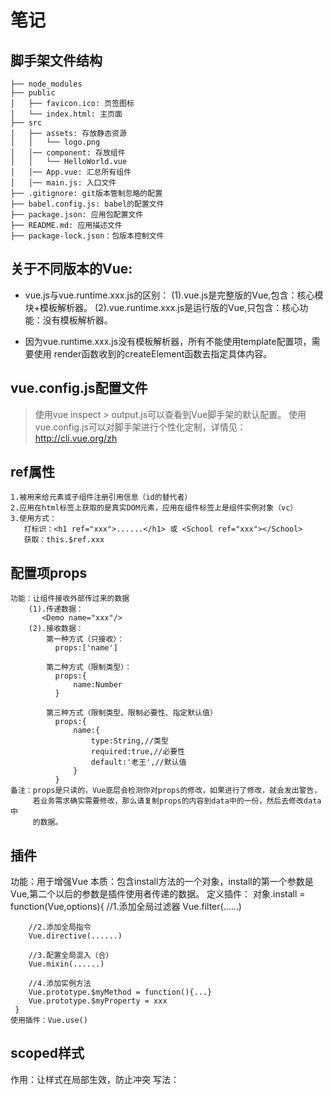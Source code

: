 
# 笔记

## 脚手架文件结构

	├── node_modules 
	├── public
	│   ├── favicon.ico: 页签图标
	│   └── index.html: 主页面
	├── src
	│   ├── assets: 存放静态资源
	│   │   └── logo.png
	│   │── component: 存放组件
	│   │   └── HelloWorld.vue
	│   │── App.vue: 汇总所有组件
	│   │── main.js: 入口文件
	├── .gitignore: git版本管制忽略的配置
	├── babel.config.js: babel的配置文件
	├── package.json: 应用包配置文件 
	├── README.md: 应用描述文件
	├── package-lock.json：包版本控制文件

## 关于不同版本的Vue:
- vue.js与vue.runtime.xxx.js的区别：
    (1).vue.js是完整版的Vue,包含：核心模块+模板解析器。
    (2).vue.runtime.xxx.js是运行版的Vue,只包含：核心功能：没有模板解析器。

- 因为vue.runtime.xxx.js没有模板解析器，所有不能使用template配置项，需要使用
      render函数收到的createElement函数去指定具体内容。

## vue.config.js配置文件
> 使用vue inspect > output.js可以查看到Vue脚手架的默认配置。
> 使用vue.config.js可以对脚手架进行个性化定制，详情见：http://cli.vue.org/zh

## ref属性
    1.被用来给元素或子组件注册引用信息（id的替代者）
    2.应用在html标签上获取的是真实DOM元素，应用在组件标签上是组件实例对象（vc）
    3.使用方式：
       打标识：<h1 ref="xxx">......</h1> 或 <School ref="xxx"></School>
	   获取：this.$ref.xxx

## 配置项props
    功能：让组件接收外部传过来的数据
	    (1).传递数据：
	       <Demo name="xxx"/>
		(2).接收数据：
		    第一种方式（只接收）：
		      props:['name']

            第二种方式（限制类型）：
			  props:{
				  name:Number
			  }

			第三种方式（限制类型、限制必要性、指定默认值）
			  props:{
				  name:{
					  type:String,//类型
					  required:true,//必要性
					  default:'老王',//默认值
				  }
			  }
	备注：props是只读的，Vue底层会检测你对props的修改，如果进行了修改，就会发出警告，
	     若业务需求确实需要修改，那么请复制props的内容到data中的一份，然后去修改data中
		 的数据。

## 插件
   功能：用于增强Vue
   本质：包含install方法的一个对象，install的第一个参数是Vue,第二个以后的参数是插件使用者传递的数据。
   定义插件：
     对象.install = function(Vue,options){
		//1.添加全局过滤器
        Vue.filter(......)

		//2.添加全局指令
		Vue.directive(......)

		//3.配置全局混入（合）
		Vue.mixin(......)

		//4.添加实例方法
		Vue.prototype.$myMethod = function(){...}
		Vue.prototype.$myProperty = xxx
	 }
	使用插件：Vue.use()

## scoped样式
   作用：让样式在局部生效，防止冲突
   写法：<style scoped>

## 总结TodoList案例
	1.组件化编码流程：
		(1).拆分静态组件：组件要按照功能点拆分，命名不要与html元素发生冲突。
		(2).实现动态组件：考虑好数据的存放位置，数据是一个组件在用，还是一些组件在用：
		1).一个组件在用：放在组件自身即可。
		2).一些组件在用：放在他们共同的父组件上<span style="color:red">状态提升</span>。
		3).实现交互：从绑定事件开始。

	2.props适用于：
		(1).父组件 ===> 子组件 通信
		(2).子组件 ===> 父组件 通信（要求父先给子一个函数）

	3.使用v-model时要切记：v-model绑定的值不能是props传过来的值，因为props是不可以修改的！

	4.props传过来的若是对象类型的值，修改对象中的属性时Vue不会报错，但不推荐这样做。

## webStorage
	1.存储内容大小一般支持5MB左右（不同浏览器可能还不一样）
	2.浏览器端通过Window.sessionStorage和Window.localStorage属性实现本地存储机制。
	3.相关API：
		1.xxxxxStorage.setItem('key','value');
				该方法接受一个键和值作为参数，会把键值对添加到存储中，如果键名存在，则会更新对应的值。
		2.xxxxxStorage.getItem('person');
				该方法接受一个键名作为参数，返回键名对应的值。
		3.xxxxxStorage.removeItem('key');
				该方法接受一个键名作为参数，并把键名从存储中删除。
		4.xxxxxStorage.clear()
				该方法会清除存储中的所有数据。

	4.备注：
		1.SessionStorage存储的内容会随着浏览器窗口关闭而消失。
		2.LocalStorage存储的内容，需要手动清除才会消失。
		3.xxxxxStorage.getItem(xxx)如果xxx对应的value获取不到，那么getItem的返回值是null。
		4.JSON.parse(null)的结果依然是null。

## 组件的自定义事件
1.一种组件间通信的方式，适用于：子组件===>父组件
2.使用场景：A是父组件，B是子组件，B想给A传数据，那么就要在A中给B绑定自定义事件（事件的回调在A中）。
3.绑定自定义事件：
    1.第一种方式，在父组件中：<Demo @atguigu="test"/> 或 <Demo v-on:atguigu="test"/>
	2.第二种方式，在父组件中：
	    <Demo ref="demo"/>
		......
		mounted(){
			this.$ref.xxx.$on('atguigu',this.test)
		}
	3.若想让自定义事件只能触发一次，可以使用once修饰符，或$once方法。
4.触发自定义事件：this.$emit('atguigu',数据)
5.解绑自定义事件this.$off('atguigu')
6.组件上也可以绑定原生DOM事件，需要使用native修饰符。
7.注意：通过this.$ref.xxx.$on('atguigu',回调)绑定自定义事件时，回调必须配置在methods中，要么用箭头函数，否则this指向会出现问题！

## 全局事件总线（GlobalEventBus）
1.一种组件通信的方式，适用于任意组件间通信。
2.安装全局事件总线：
    new Vue({
		......
		beforeCreate(){
			Vue.prototype.$bus = this//安装全局事件总线，$bus就是当前应用的vm
		}
		......
	})
3.使用事件总线：
    1.接收数据：A组件想接收数据，则在A组件中给$bus绑定自定义事件，事件的回调留在A组件自身。
		methods(){
			demo(data){......}
		}
		......
		mounted(){
			this.$bus.$on('xxx',this.demo)
		}
	2.提供数据：this.$bus.$emit('xxx',数据)
4.最好在beforeDestroy钩子中，用$on去解绑当前组件所用到的事件。

## 消息订阅与发布（pubsub）
1.一种组件间通信的方式，适用于任意组件间通信。
2.使用步骤：
	1.安装pubsub:npm i pubsub-js
	2.引入：import pubsub from 'pubsub-js'
	3.接收数据：A组件想接收数据，则在A组件中订阅消息，订阅的回调留在A组件自身。
		methods(){
			demo(data){......}
		}
		......
		mounted(){
			this.pid = pubsub.subscribe('xxx',this.demo)//订阅消息
		}
	4.提供数据：pubsub.publish('xxx',数据)
	5.最好在beforeDestroy钩子中，用PubSub.unsubscribe(pid)去<span style="color:red">取消订阅。</span>

## nextTick
1.语法：this.$nextTick(回调函数)
2.作用：在下一次DOM更新结束后执行其指定的回调。
3.什么时候用：当改变数据后，要基于更新后的新DOM进行某些操作，要在nextTick所指定的回调函数中执行。

## Vue封装的过度与动画

1. 作用：在插入、更新或移除 DOM元素时，在合适的时候给元素添加样式类名。

2. 图示：<img src="https://img04.sogoucdn.com/app/a/100520146/5990c1dff7dc7a8fb3b34b4462bd0105" style="width:60%" />

3. 写法：

   1. 准备好样式：

      - 元素进入的样式：
        1. v-enter：进入的起点
        2. v-enter-active：进入过程中
        3. v-enter-to：进入的终点
      - 元素离开的样式：
        1. v-leave：离开的起点
        2. v-leave-active：离开过程中
        3. v-leave-to：离开的终点

   2. 使用```<transition>```包裹要过度的元素，并配置name属性：

      ```vue
      <transition name="hello">
      	<h1 v-show="isShow">你好啊！</h1>
      </transition>
      ```

   3. 备注：若有多个元素需要过度，则需要使用：```<transition-group>```，且每个元素都要指定```key```值。

## vue脚手架配置代理
方法一
   在vue.config.js中添加如下配置：
devServer:{
	proxy:"http://localhost:5000"
}
说明：
   1.优点：配置简单，请求资源时直接发给前端(8080)即可。
   2.缺点：不能配置多个代理，不能灵活的控制请求是否走代理。
   3.工作方式：若按照上述配置代理，当请求了前端不存在的资源时，那么请求会转发给服务器（优先匹配前端资源）
方法二
   编辑vue.config.js配置具体代理规则：
   module.exports = {
    devServer: {
        proxy: {
            '/api1': {//匹配所有以'api1'开头的请求路径
                target: 'http://localhost:5000',//代理目标的基础路径
                changeOrigin: true,//用于控制请求头中的post值
				pathRewrite: { '^api1': '' },
            },
            '/api2': {
                target: 'http://localhost:5001',
                changeOrigin: true,//用于控制请求头中的post值
				pathRewrite: { '^api2': '' },
            },
        }
    }
}
、
/*
   changeOrigin设置为true时，服务器收到的请求头中的host为，localhost:5000
   changeOrigin设置为false时，服务器收到的请求头中的host为，localhost:8080
   changeOrigin默认值为true
*/
说明：
    1.优点：可以配置多个代理，且可以灵活的控制请求是否走代理。
	2.缺点：配置略微繁琐，请求资源时必须加前缀。

## 插槽
1.作用：让父组件可以向子组件指定位置插入html结构，也是一种组件间通信的方式，适用于父组件===>子组件
2.分类：默认插槽、具名插槽、作用域插槽
3.使用方式：
        1.默认插槽：
	        父组件中：
		        <Category>
			      <div>html结构1</div>
			    </Category>
		    子组件中：
			    <template>
				  <div>
				    <!-- 定义插槽 -->
					<slot>插槽默认内容</slot>
				  </div>
				</template>
		2.具名插槽：
		    父组件中：
			    <Category>
				    <template slot="center">
				      <div>html结构</div>
					</template>
				<Category>
			子组价中：
			    <template>
				    <div>
						<!-- 定义插槽 -->
						<slot name="center">插槽默认内容...</slot>
						<slot name="footer">插槽默认内容...</slot>
                    </div>
				</template>
3.作用域插槽：
    1.理解：数据在组件的自身，但根据数据生成的结构需要组件的使用者来决定。（games数据造Category组件中，但使用数据所遍历的结构由App组件决定）
	2.具体编码：
	   父组件中：
	        <Category>
				<template scope="scopeData">
				    <!-- 生成的是ul列表 -->
					<ul>
						<li v-for="(g, index) in scopeData.games" :key="index">{{ g }}</li>
					</ul>
				</template>
			 </Category>

			 <Category>
				<template slot-scope="scopeData">
				    <!-- 生成的是h4标题 -->
					<h4 v-for="(g, index) in gscopeData.ames" :key="index">{{ g }}</h4>
				</template>
			</Category>
		子组件中：
		    <template>
				<div>
					<slot :games="games"></slot>
				</div>
			</template>

			<script>
				export default {
					name: "Category",
					props: ["title"],
					<!-- 数据在子组件自身 -->
					data() {
						return {
						games: ["红色警戒", "穿越火箭", "劲舞团", "超级玛丽"],
						};
					},
				};
			</script>

## Vuex
1.概念
    在Vue中实现集中式状态（数据）管理的Vue插件，对vue应用中多个组件的共享状态进行集中式的管理（读/写），也是一种组件间通信的方式，且适用于任意组件间通信。
2.何时使用？
   多个组价需要共享数据时
3.搭建vuex环境
    1.创建文件：src/store/index.js
		//引入Vue核心库
		import Vue from 'vue'
		//引入vuex
		import Vuex from 'vuex'
		//使用Vuex
		Vue.use(Vuex)

		//准备actions对象--响应组件中用户的动作
		const actions = {}
		//准备mutations对象--修改state中的数据
		const mutations = {}
		//准备state对象--保存具体的数据
		const state = {}

		//创建store并暴露store
		export default new Vuex.Store({
			actions,
			mutations,
			state
		})
	2.在main.js中床架vm时传入store配置项
	......
	//引入store
    import store from './store'
	// 创建vm
	new Vue({
		el: '#app',
		render: h => h(App),
		store
	})
4.基本使用
    1.初始化数据、配置actions、配置mutations,操作文件store.js
		//引入Vue核心库
		import Vue from 'vue'
		//引入vuex
		import Vuex from 'vuex'
		//使用Vuex
		Vue.use(Vuex)

		const actions = {
			//响应组件中加的动作
			jia(context, value) {
				//console.log('actions中的jia被调用了', context, value)
				context.commit('JIA', value)
			},
		}

		const mutations = {
			//执行加
			JIA(state, value) {
				//console.log('mutations中的JIA被调用了', state, value)
				state.sum += value
			},
		}

		//初始化数据
		const state = {
			sum:0
		}

		//创建store并暴露store
		export default new Vuex.Store({
			actions,
			mutations,
			state
		})
	2.组件中读取vuex中的数据：$store.state.sum
	3.组件中修改vuex中的数据：$store.dispatch('actions中的方法名',数据)或$store.commit('mutations',数据)
	备注：若没有网络请求或其他业务逻辑，组件中也可以越过actions，即不写dispatch,直接编写commit
5.getters的使用
    1.概念：当state中的数据需要经过加工后再使用时，可以使用getters加工。
	2.在store.js中追加getters配置
	   ......
	   const getters = {
			bigSum(state) {
				return state.sum * 10
			}
		}

		//创建并暴露store
		export default new Vuex.Store({
			......
			getters
		})
		3.组件中读取数据：$store.getters.bigSum
6.四个map方法的使用
    1.mapState方法：用于帮助我们映射state中的数据为计算属性
		computed: {
			//借助mapState生成计算属性，sum、school、subject（对象写法）
			...mapState({ sum: "sum", school: "school", subject: "subject" }),

			//借助mapState生成计算属性，sum、school、subject（数组写法）
			...mapState(["sum", "school", "subject"]),
		}
	 2.mapGetters方法：用于帮助我们映射getters中的数据为计算属性
		computed: {
			//借助mapGetters生成计算属性，bigSum（对象写法）
			...mapGetters({ bigSum: "bigSum"}),

			//借助mapGetters生成计算属性，bigSum（数组写法）
			...mapGetters(["bigSum"]),
		}
	3.mapActions方法：用于帮助我们生成与actions对话的方法，即：包含$store.dispatch(xxx)的函数、
	    methods:{
			//靠mapActions生成，incrementOdd、incrementWait（对象写法）
			...mapActions({ incrementOdd: "jiaOdd", incrementWait: "jiaWait" }),

			//靠mapActions生成，incrementOdd、incrementWai（数组写法）
			...mapActions(["jiaOdd", "jiaWait"]),
		}
	3.mapMutations方法：用于帮助我们生成与mutations对话的方法，即：包含$store.commit(xxx)的函数、
		methods:{
			//靠mapMutations生成，increment、decrement（对象写法）
			...mapMutations({ increment: "JIA", decrement: "JIAN" }),

			//靠mapMutations生成，incrementOdd、incrementWai（数组写法）
			...mapMutations(["JIA", "JIAN"]),
		}
	备注：mapActions与mapMutations使用时，若需要传递参数：在模板中绑定事件时传递好参数，否则参数是事件对象。
7.模块化+命名空间
    1.目的：让代码更好维护，让多种数据分类更加明确。
	2.修改store.js
	    const countAbout = {
			namespaced:true,//开启命名空间
			state:{x:1},
            mutations:{...},
			actions:{...},
			getters:{
				bigSum(state){
					return state.sum * 10
				}
			}
		}

		const PersonAbout = {
			namespaced:true,//开启命名空间
			state:{x:1},
            mutations:{...},
			actions:{...},
		}

		const store = new Vuex.Store({
			modules: {
				CountAbout: countOptions,
				PersonAbout: personOptions
			}
		})
	3.开启命名空间后，组件中读取state数据：
	    //方式一：自己直接读取
		this.$store.state.PersonAbout.list
		//方式二：借助mapState读取
	    ...mapState('countAbout',['sum','school','subject'])
	4.开启命名空间后，组件自己读取getters数据：
	    //方式一：自己直接读取
		this.$store.getters['personAbout/firstPersonName']
		//方式二：借助mapGetters读取
		...mapGetters(['countAbout',['bigSum']])
	5.开启命名空间后，组件中调用dispatch
	    //方式一：自己直接dispatch
		this.$store.dispatch('personAbout/firstPersonWang',person)
		//方式二：借助mapActions
		...mapActions('countAbout',{incrementOdd:'jiaOdd',incrementWait:'jiaWait'})
	6.开启命名空间后，组件中调用commit
	    //方式一：自己直接commit
		this.$store.commit('personAbout/ADD_PERSON',person)
		//方式二：借助mapMutations
		...mapMutations('countAbout',{increment:'JIA',decrement:'JIAN'})

## 路由
    1.理解：一个路由（route）就是一组映射关系（key-value），多个路由需要路由器（router）进行管理。
	2.前端路由：key是路径，value是组件。
   ## 1.基本使用
   1.安装vue-router，命令：npm i vue-router
   2.应用插件：Vue.use(VueRouter)
   3.编写router配置项：
		//引入VueRouter
		import VueRouter from 'vue-router'
		//引入组件
		import About from '../components/About'
		import Home from '../components/Home'

		//创建router实例对象，去管理一组一组的路由规则
		const routers =  new VueRouter({
			routes: [
			{ 
				path: '/about',
				component: About
			},
			{ 
				path: '/home',
				component: Home
			}
			]
		})

		//暴露router

	4.实现切换（active-class可配置高亮样式）
	    <router-link active-class="active" to="/about">About</router-link>
	
	5.指定展示位置
	    <router-view></router-view>

   ## 2.几个注意的点
    1.路由组件通常存放在pages文件夹，一般组件通常存放在components文件夹。
	2.通过切换，”隐藏“了的路由组件，默认是被销毁掉的，需要的时候再去挂载。
	3.每个组件都有自己的$route属性，里面存储着自己的路由信息。
	4.整个应用只有一个router,可以通过组件的$router属性获取到。

   ## 3.多级路由
    1.配置路由规则，使用children配置项：
		routes: [
		{ 
			path: '/about',
			component: About
		},
		{ 
			path: '/home',
			component: Home,
			children: [//通过children配置子级路由
			{ 
				path: 'message',//此处一定不要写，/message
				component: Message
			},
			{ 
				path: 'news',//此处一定不要写，/news
				component: News
			},
			]
		}
		]
	2.跳转（要写完成路径）：
	    <router-link to="/home/news">News</router-link>

   ## 4.路由的query参数
   1.传递参数
    <!-- 跳转路由并携带query参数，to的字符串写法 -->
    <router-link :to="/home/message/detail?id=666&&title=你好">跳转</router-link>
              
    <!-- 跳转路由并携带query参数，to的对象写法 -->
    <router-link 
	    :to="{
			path:'/home/message/detail',
			query:{
				id:m.id,
				title:m.title
			}
		}">
			跳转
	</router-link>
	2.接收参数：
	 $route.query.id
	 $route.query.title
   ## 5.命名路由
    1.作用：可以简化路由的跳转。
	2.如何使用
	    1.给路由命名
		   { 
				path: '/demo',
				component: Demo,
				children: [
					{ 
						path: 'test',
						component: Test,
						children: [
						{
							name: 'hello',//给路由命名
							path: 'welcome',
							component: Hello
						}
						]
					}
				]
			}
		2.简化跳转
		    <!-- 简化前，需要写完整的路径 -->
			<router-link to="/demo/test/welcome">跳转</router-link>

			<!-- 简化后，直接通过名字跳转 -->
			<router-link :to="{name:'hello'}">跳转</router-link>

			<!-- 简化写法配合传递参数 -->
			<router-link :to="{
                  name:'hello',
                  query:{
                      id:666,
                      title:'你好'
                  }
              }">
                  跳转
              </router-link>

   ## 6.路由的params参数
    1.配置路由，声明接收params参数
		{ 
			path: '/home',
			component: Home,
			children: [
			{ 
				path: 'message',
				component: Message,
				children: [
				{
					name: 'xiangqing',
					path: 'detail/:id/:title',//使用占位符声明接收params参数
					component: Detail
				}
				]
			},
			{ 
				path: 'news',
				component: News
			}
			]
		}
	
	2.传递参数
	    <!-- 跳转路由并携带params参数，to的字符串写法 -->
		<router-link :to="`/home/message/detail/${m.id}/${m.title}`">{{m.title}}</router-link
		
		<!-- 跳转路由并携带params参数，to的对象写法 -->
		<router-link :to="{
			name:'xiangqing',
			params:{
				id:m.id,
				title:m.title
			}
		}">
			{{m.title}}
		</router-link>
		特别注意：路由携带params参数时，若使用to的对象写法，则不能使用path配置项，必须使用name配置！

	3.接收参数
	    $route.params.id
		$route.params.title

   ## 7.路由的props配置
    作用：让路由组件更方便的接收参数
	    {
			name: 'xiangqing',
			path: 'detail',
			component: Detail,
			//props的第一种写法，值为对象，该对象中的所有key-value都会以props的形式传给Detail组件
			// props: {a:1, b:'hello'}

			//props的第二种写法，值为布尔值，若布尔值为真，就会把该路由组件收到的所有params参数，以props的形式传给Detail组件。
			// props: true

			//props的第三种写法，值为函数
			props($route){
				return {
				id:$route.query.id,
				title:$route.query.title
				}
			}
		}
   ## 8.<router-link>的replace属性
    1.作用：控制跳转时操作浏览器历史记录的模式
	2.浏览器的历史记录有两种写入方式：分别是push和replace,push是追加历史记录，replace是替换当前记录。路由跳转时候默认为push
	3.如何开启replace模式：<router-link replace ......>News</router-link> 